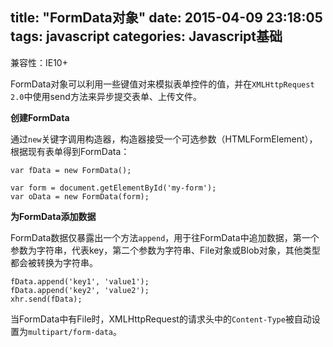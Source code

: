 title: "FormData对象"
date: 2015-04-09 23:18:05
tags: javascript
categories: Javascript基础
---

兼容性：IE10+

FormData对象可以利用一些键值对来模拟表单控件的值，并在`XMLHttpRequest 2.0`中使用send方法来异步提交表单、上传文件。

**创建FormData**

通过`new`关键字调用构造器，构造器接受一个可选参数（HTMLFormElement），根据现有表单得到FormData：

```
var fData = new FormData();

var form = document.getElementById('my-form');
var oData = new FormData(form);
```

**为FormData添加数据**

FormData数据仅暴露出一个方法`append`，用于往FormData中追加数据，第一个参数为字符串，代表key，第二个参数为字符串、File对象或Blob对象，其他类型都会被转换为字符串。

```
fData.append('key1', 'value1');
fData.append('key2', 'value2');
xhr.send(fData);
```

当FormData中有File时，XMLHttpRequest的请求头中的`Content-Type`被自动设置为`multipart/form-data`。
